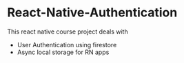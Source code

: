 # React-Native-Authentication

This react native course project deals with
* User Authentication using firestore
* Async local storage for RN apps
